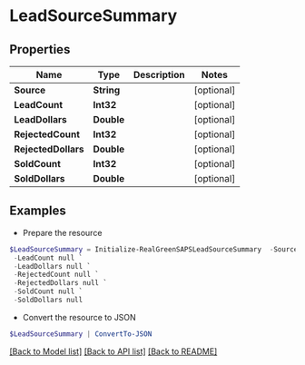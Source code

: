 # LeadSourceSummary
## Properties

Name | Type | Description | Notes
------------ | ------------- | ------------- | -------------
**Source** | **String** |  | [optional] 
**LeadCount** | **Int32** |  | [optional] 
**LeadDollars** | **Double** |  | [optional] 
**RejectedCount** | **Int32** |  | [optional] 
**RejectedDollars** | **Double** |  | [optional] 
**SoldCount** | **Int32** |  | [optional] 
**SoldDollars** | **Double** |  | [optional] 

## Examples

- Prepare the resource
```powershell
$LeadSourceSummary = Initialize-RealGreenSAPSLeadSourceSummary  -Source null `
 -LeadCount null `
 -LeadDollars null `
 -RejectedCount null `
 -RejectedDollars null `
 -SoldCount null `
 -SoldDollars null
```

- Convert the resource to JSON
```powershell
$LeadSourceSummary | ConvertTo-JSON
```

[[Back to Model list]](../README.md#documentation-for-models) [[Back to API list]](../README.md#documentation-for-api-endpoints) [[Back to README]](../README.md)

